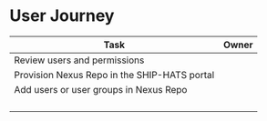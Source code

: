 # User Journey



|Task|Owner|
|---|---|
|Review users and permissions||
|Provision Nexus Repo in the SHIP-HATS portal||
|Add users or user groups in Nexus Repo||
|||
|||
|||
|||

